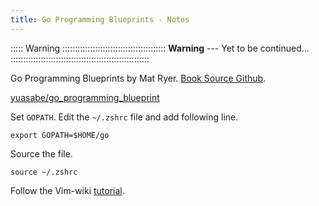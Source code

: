 ```yaml
---
title: Go Programming Blueprints - Notes
---
```


::::: Warning :::::::::::::::::::::::::::::::::::::::::
**Warning** --- Yet to be continued...
:::::::::::::::::::::::::::::::::::::::::::::::::::::::

Go Programming Blueprints by Mat Ryer. [Book Source Github](https://github.com/matryer/goblueprints).

[yuasabe/go_programming_blueprint](https://github.com/yuasabe/go_programming_blueprints)

Set `GOPATH`. Edit the `~/.zshrc` file and add following line.

```
export GOPATH=$HOME/go
```

Source the file.

```
source ~/.zshrc
```

Follow the Vim-wiki [tutorial](https://github.com/fatih/vim-go/wiki/Tutorial#quick-setup).
